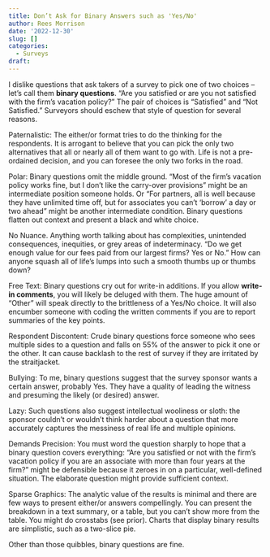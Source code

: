 ```yaml
---
title: Don’t Ask for Binary Answers such as 'Yes/No'
author: Rees Morrison
date: '2022-12-30'
slug: []
categories:
  - Surveys
draft: 
---
```


I dislike questions that ask takers of a survey to pick one of two choices – let’s call them **binary questions**.  “Are you satisfied or are you not satisfied with the firm’s vacation policy?”  The pair of choices is “Satisfied” and “Not Satisfied.”  Surveyors should eschew that style of question for several reasons.

Paternalistic: The either/or format tries to do the thinking for the respondents.  It is arrogant to believe that you can pick the only two alternatives that all or nearly all of them want to go with.  Life is not a pre-ordained decision, and you can foresee the only two forks in the road.

Polar:  Binary questions omit the middle ground.  “Most of the firm’s vacation policy works fine, but I don’t like the carry-over provisions” might be an intermediate position someone holds.   Or “For partners, all is well because they have unlimited time off, but for associates you can’t ‘borrow’ a day or two ahead” might be another intermediate condition.  Binary questions flatten out context and present a black and white choice.

No Nuance.  Anything worth talking about has complexities, unintended consequences, inequities, or grey areas of indeterminacy.  “Do we get enough value for our fees paid from our largest firms?  Yes or No.”  How can anyone squash all of life’s lumps into such a smooth thumbs up or thumbs down?    

Free Text:  Binary questions cry out for write-in additions.  If you allow **write-in comments**, you will likely be deluged with them.  The huge amount of “Other” will speak directly to the brittleness of a Yes/No choice.  It will also encumber someone with coding the written comments if you are to report summaries of the key points.

Respondent Discontent: Crude binary questions force someone who sees multiple sides to a question and falls on 55% of the answer to pick it one or the other.  It can cause backlash to the rest of survey if they are irritated by the straitjacket.

Bullying:  To me, binary questions suggest that the survey sponsor wants a certain answer, probably Yes.  They have a quality of leading the witness and presuming the likely (or desired) answer.  

Lazy:  Such questions also suggest intellectual wooliness or sloth: the sponsor couldn’t or wouldn’t think harder about a question that more accurately captures the messiness of real life and multiple opinions.

Demands Precision:  You must word the question sharply to hope that a binary question covers everything: “Are you satisfied or not with the firm’s vacation policy if you are an associate with more than four years at the firm?” might be defensible because it zeroes in on a particular, well-defined situation.  The elaborate question might provide sufficient context.

Sparse Graphics:  The analytic value of the results is minimal and there are few ways to present either/or answers compellingly.  You can present the breakdown in a text summary, or a table, but you can’t show more from the table.  You might do crosstabs (see prior). Charts that display binary results are simplistic, such as a two-slice pie.

Other than those quibbles, binary questions are fine.

